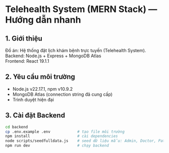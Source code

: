 # Telehealth System (MERN Stack) — Hướng dẫn nhanh

## 1. Giới thiệu
Đồ án: Hệ thống đặt lịch khám bệnh trực tuyến (Telehealth System).  
Backend: Node.js + Express + MongoDB Atlas  
Frontend: React 19.1.1

## 2. Yêu cầu môi trường
- Node.js v22.17.1, npm v10.9.2
- MongoDB Atlas (connection string đã cung cấp)
- Trình duyệt hiện đại

## 3. Cài đặt Backend
```bash
cd backend
cp .env.example .env            # tạo file môi trường
npm install                     # cài dependencies
node scripts/seedfulldata.js    # seed dữ liệu mẫu: Admin, Doctor, Patient
npm run dev                     # chạy backend
